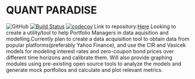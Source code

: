 # QUANT PARADISE 
![GitHub](https://img.shields.io/github/license/Naman-Goyal/COMS4995?style=flat-square)
[![Build Status](https://travis-ci.org/Naman-Goyal/Quant-paradise.svg?branch=master)](https://travis-ci.org/Naman-Goyal/Quant-paradise)
[![codecov](https://codecov.io/gh/Naman-Goyal/Quant-paradise/branch/master/graph/badge.svg?token=A04BI6DMPU)](undefined)
Link to  repository:[Here](https://github.com/Naman-Goyal/Quant-paradise)
Looking to create a utility/tool to help Portfolio Managers in data aquisition and modelling.Currently plan to create a data acquisition tool to obtain data from popular platforms(preferably Yahoo Finance), and use the CIR and Vasicek models for modeling interest rates and zero-coupon bond prices over different time horizons and calibrate them. Will also provide graphing modules using pre-existing open source tools to analyze the models and generate mock portfolios and calculate and plot relevant metrics.
